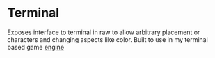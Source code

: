 # Terminal
Exposes interface to terminal in raw to allow arbitrary placement or characters and changing aspects like color.
Built to use in my terminal based game [engine](https://github.com/tcherney/zigxel)
